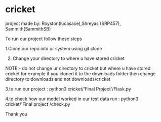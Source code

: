 # cricket

project made by: Royston(lucasace),Shreyas (SRP457), Sammith(SammithSB)



To run our project follow these steps

1.Clone our repo into ur system using git clone

2. Change your directory to where u have stored cricket

NOTE:- do not change ur directory to cricket but where u have stored cricket 
          for example if you cloned it to the downloads folder then change directory to downloads and not downloads/cricket
          
3.to run our project : python3 cricket/'Final Project'/Flask.py

4.to check how our model worked in our test data run : python3 cricket/'Final project'/check.py 


Thank you
